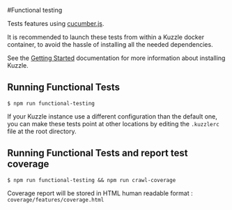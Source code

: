 #Functional testing

Tests features using [cucumber.js](https://cucumber.io/docs/reference/javascript).

It is recommended to launch these tests from within a Kuzzle docker container, to avoid the hassle of installing all the needed dependencies.

See the [Getting Started](../README.md) documentation for more information about installing Kuzzle.

## Running Functional Tests

    $ npm run functional-testing

If your Kuzzle instance use a different configuration than the default one, you can make these tests point at other locations by editing the `.kuzzlerc` file at the root directory.

## Running Functional Tests and report test coverage

    $ npm run functional-testing && npm run crawl-coverage

Coverage report will be stored in HTML human readable format : ```coverage/features/coverage.html```
